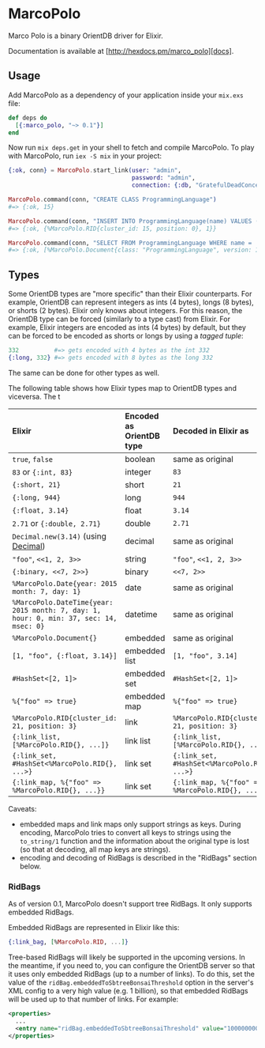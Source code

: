 # MarcoPolo

Marco Polo is a binary OrientDB driver for Elixir.

Documentation is available at [http://hexdocs.pm/marco_polo][docs].

## Usage

Add MarcoPolo as a dependency of your application inside your `mix.exs` file:

```elixir
def deps do
  [{:marco_polo, "~> 0.1"}]
end
```

Now run `mix deps.get` in your shell to fetch and compile MarcoPolo. To play with MarcoPolo, run `iex -S mix` in your project:

```elixir
{:ok, conn} = MarcoPolo.start_link(user: "admin",
                                   password: "admin",
                                   connection: {:db, "GratefulDeadConcerts", :document})

MarcoPolo.command(conn, "CREATE CLASS ProgrammingLanguage")
#=> {:ok, 15}

MarcoPolo.command(conn, "INSERT INTO ProgrammingLanguage(name) VALUES ('Elixir')")
#=> {:ok, {%MarcoPolo.RID{cluster_id: 15, position: 0}, 1}}

MarcoPolo.command(conn, "SELECT FROM ProgrammingLanguage WHERE name = 'Elixir'")
#=> {:ok, [%MarcoPolo.Document{class: "ProgrammingLanguage", version: 1, fields: %{"name" => "Elixir"}}]}
```

## Types

Some OrientDB types are "more specific" than their Elixir counterparts. For
example, OrientDB can represent integers as ints (4 bytes), longs (8 bytes), or
shorts (2 bytes). Elixir only knows about integers. For this reason, the OrientDB type can be forced (similarly to a type cast) from Elixir. For example, Elixir integers are encoded as ints (4 bytes) by default, but they can be forced to be encoded as shorts or longs by using a *tagged tuple*:

```elixir
332          #=> gets encoded with 4 bytes as the int 332
{:long, 332} #=> gets encoded with 8 bytes as the long 332
```

The same can be done for other types as well.

The following table shows how Elixir types map to OrientDB types and viceversa. The t


| Elixir                                                                                 | Encoded as OrientDB type | Decoded in Elixir as                             |
| :------                                                                                | :---------               | :-----------                                     |
| `true`, `false`                                                                        | boolean                  | same as original                                 |
| `83` or `{:int, 83}`                                                                   | integer                  | `83`                                             |
| `{:short, 21}`                                                                         | short                    | `21`                                             |
| `{:long, 944}`                                                                         | long                     | `944`                                            |
| `{:float, 3.14}`                                                                       | float                    | `3.14`                                           |
| `2.71` or `{:double, 2.71}`                                                            | double                   | `2.71`                                           |
| `Decimal.new(3.14)` (using [Decimal][decimal])                                         | decimal                  | same as original                                 |
| `"foo"`, `<<1, 2, 3>>`                                                                 | string                   | `"foo"`, `<<1, 2, 3>>`                           |
| `{:binary, <<7, 2>>}`                                                                  | binary                   | `<<7, 2>>`                                       |
| `%MarcoPolo.Date{year: 2015 month: 7, day: 1}`                                         | date                     | same as original                                 |
| `%MarcoPolo.DateTime{year: 2015 month: 7, day: 1, hour: 0, min: 37, sec: 14, msec: 0}` | datetime                 | same as original                                 |
| `%MarcoPolo.Document{}`                                                                | embedded                 | same as original                                 |
| `[1, "foo", {:float, 3.14}]`                                                           | embedded list            | `[1, "foo", 3.14]`                               |
| `#HashSet<[2, 1]>`                                                                     | embedded set             | `#HashSet<[2, 1]>`                               |
| `%{"foo" => true}`                                                                     | embedded map             | `%{"foo" => true}`                               |
| `%MarcoPolo.RID{cluster_id: 21, position: 3}`                                          | link                     | `%MarcoPolo.RID{cluster_id: 21, position: 3}`    |
| `{:link_list, [%MarcoPolo.RID{}, ...]}`                                                | link list                | `{:link_list, [%MarcoPolo.RID{}, ...]}`          |
| `{:link_set, #HashSet<%MarcoPolo.RID{}, ...>}`                                         | link set                 | `{:link_set, #HashSet<%MarcoPolo.RID{}, ...>}`   |
| `{:link_map, %{"foo" => %MarcoPolo.RID{}, ...}}`                                       | link set                 | `{:link_map, %{"foo" => %MarcoPolo.RID{}, ...}}` |


Caveats:

* embedded maps and link maps only support strings as keys. During encoding,
  MarcoPolo tries to convert all keys to strings using the `to_string/1`
  function and the information about the original type is lost (so that at
  decoding, all map keys are strings).
* encoding and decoding of RidBags is described in the "RidBags" section below.

### RidBags

As of version 0.1, MarcoPolo doesn't support tree RidBags. It only supports embedded RidBags.

Embedded RidBags are represented in Elixir like this:

```elixir
{:link_bag, [%MarcoPolo.RID, ...]}
```

Tree-based RidBags will likely be supported in the upcoming versions. In the
meantime, if you need to, you can configure the OrientDB server so that it uses
only embedded RidBags (up to a number of links). To do this, set the value of
the `ridBag.embeddedToSbtreeBonsaiThreshold` option in the server's XML config
to a very high value (e.g. 1 billion), so that embedded RidBags will be used up
to that number of links. For example:


```xml
<properties>
  ...
  <entry name="ridBag.embeddedToSbtreeBonsaiThreshold" value="1000000000" />
</properties>
```

[docs]: http://hexdocs.pm/marco_polo
[decimal]: https://github.com/ericmj/decimal

